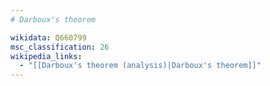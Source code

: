 ```yaml
---
# Darboux's theorem

wikidata: Q660799
msc_classification: 26
wikipedia_links:
  - "[[Darboux's theorem (analysis)|Darboux's theorem]]"
---
```

